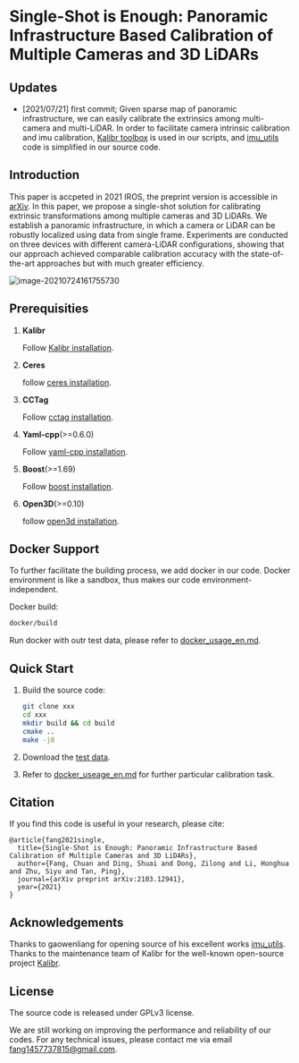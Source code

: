 # Single-Shot is Enough: Panoramic Infrastructure Based Calibration of Multiple Cameras and 3D LiDARs



## Updates

* [2021/07/21] first commit; Given sparse map of panoramic infrastructure, we can easily calibrate the extrinsics among multi-camera and multi-LiDAR. In order to facilitate camera intrinsic calibration and imu calibration, [Kalibr toolbox](https://github.com/ethz-asl/kalibr) is used in our scripts, and [imu_utils](https://github.com/gaowenliang/imu_utils) code is  simplified in our source code.



## Introduction

 This paper is accpeted in 2021 IROS, the preprint version is accessible in [arXiv](https://arxiv.org/abs/2103.12941).  In this paper, we propose a single-shot solution for calibrating extrinsic transformations among multiple cameras and 3D LiDARs. We establish a panoramic infrastructure, in which a camera or LiDAR can be robustly localized using data from single frame. Experiments are conducted on three devices with different camera-LiDAR configurations, showing that our approach achieved comparable calibration accuracy with the state-of-the-art approaches but with much greater efficiency.

![image-20210724161755730](/Users/chuanfang/projects/vlab/VCalib/assets/image-20210724161755730.png)



## Prerequisities
1. **Kalibr**

   Follow  [Kalibr installation](https://github.com/ethz-asl/kalibr/wiki/installation).

2. **Ceres**

   follow [ceres installation](http://ceres-solver.org/installation.html).

3. **CCTag**

   Follow [cctag installation](https://github.com/fangchuan/CCTag/blob/develop/INSTALL.md).

4. **Yaml-cpp**(>=0.6.0)

   Follow [yaml-cpp installation](https://github.com/jbeder/yaml-cpp#how-to-build).

5. **Boost**(>=1.69)

   Follow [boost installation](https://www.boost.org/doc/libs/1_76_0/more/getting_started/unix-variants.html#id26).

6. **Open3D**(>=0.10)

   follow [open3d installation](http://www.open3d.org/docs/release/compilation.html#ubuntu-macos).



## Docker Support

To further facilitate the building process, we add docker in our code. Docker environment is like a sandbox, thus makes our code environment-independent.

Docker build:

```bash
docker/build
```

Run docker with outr test data, please refer to [docker_usage_en.md](./docker_usage_en.md).



## Quick Start

1. Build the source code:
  
   ```bash
   git clone xxx
   cd xxx
   mkdir build && cd build
   cmake ..
   make -j8
   ```
   
2. Download the [test data](https://drive.google.com/file/d/1aaWk44UUGWs6tE-ATOtT1qy7E_eiUQUu/view?usp=sharing).

3. Refer to [docker_useage_en.md](./docker_usage_en.md) for further particular calibration task.



## Citation

If you find this code is useful in your research, please cite:

```
@article{fang2021single,
  title={Single-Shot is Enough: Panoramic Infrastructure Based Calibration of Multiple Cameras and 3D LiDARs},
  author={Fang, Chuan and Ding, Shuai and Dong, Zilong and Li, Honghua and Zhu, Siyu and Tan, Ping},
  journal={arXiv preprint arXiv:2103.12941},
  year={2021}
}
```



## Acknowledgements

Thanks to gaowenliang for opening source of his excellent works  [imu_utils](https://github.com/gaowenliang/imu_utils). Thanks to the maintenance team of Kalibr for the well-known open-source project [Kalibr](https://github.com/ethz-asl/kalibr).

## License
The source code is released under GPLv3 license.

We are still working on improving the performance and reliability of our codes. For any technical issues, please contact me via email <fang1457737815@gmail.com>.